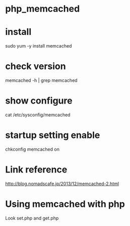 # php_memcached

# install
sudo yum -y install memcached

# check version 
memcached -h | grep memcached

# show configure
cat /etc/sysconfig/memcached

# startup setting enable
chkconfig memcached on

# Link reference
http://blog.nomadscafe.jp/2013/12/memcached-2.html

# Using memcached with php
Look set.php and get.php
